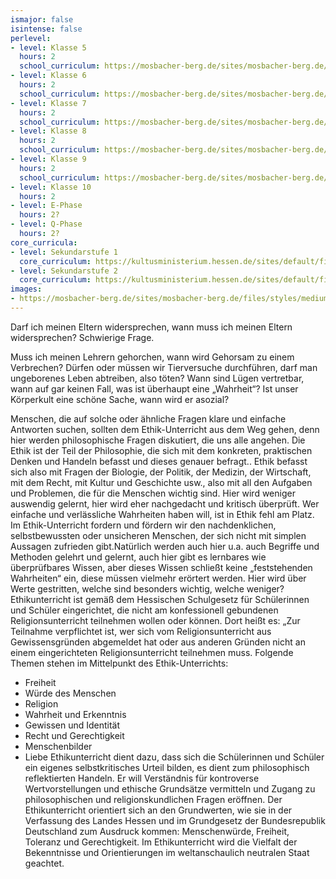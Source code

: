 ```yaml
---
ismajor: false
isintense: false
perlevel:
- level: Klasse 5
  hours: 2
  school_curriculum: https://mosbacher-berg.de/sites/mosbacher-berg.de/files/binaries/FC%20Ethik%205.pdf
- level: Klasse 6
  hours: 2
  school_curriculum: https://mosbacher-berg.de/sites/mosbacher-berg.de/files/binaries/Fachcurriculum%20Ethik%206.pdf
- level: Klasse 7
  hours: 2
  school_curriculum: https://mosbacher-berg.de/sites/mosbacher-berg.de/files/binaries/FC%207%20Ethik.pdf
- level: Klasse 8
  hours: 2
  school_curriculum: https://mosbacher-berg.de/sites/mosbacher-berg.de/files/binaries/FC%20Ethik%208.pdf
- level: Klasse 9
  hours: 2
  school_curriculum: https://mosbacher-berg.de/sites/mosbacher-berg.de/files/binaries/FC%20Ethik%209_0.pdf
- level: Klasse 10
  hours: 2
- level: E-Phase
  hours: 2?
- level: Q-Phase
  hours: 2?
core_curricula:
- level: Sekundarstufe 1
  core_curriculum: https://kultusministerium.hessen.de/sites/default/files/media/kerncurriculum_ethik_gymnasium.pdf
- level: Sekundarstufe 2
  core_curriculum: https://kultusministerium.hessen.de/sites/default/files/media/kcgo-et_0.pdf
images:
- https://mosbacher-berg.de/sites/mosbacher-berg.de/files/styles/medium/public/ZDF_Theater_AG__1.jpg
---
```


Darf ich meinen Eltern widersprechen, wann muss ich meinen Eltern widersprechen? Schwierige Frage.

Muss ich meinen Lehrern gehorchen, wann wird Gehorsam zu einem Verbrechen? Dürfen oder müssen wir Tierversuche durchführen, darf man ungeborenes Leben abtreiben, also töten? Wann sind Lügen vertretbar, wann auf gar keinen Fall, was ist überhaupt eine „Wahrheit“? Ist unser Körperkult eine schöne Sache, wann wird er asozial?

Menschen, die auf solche oder ähnliche Fragen klare und einfache Antworten suchen, sollten dem Ethik-Unterricht aus dem Weg gehen, denn hier werden philosophische Fragen diskutiert, die uns alle angehen. Die Ethik ist der Teil der Philosophie, die sich mit dem konkreten, praktischen Denken und Handeln befasst und dieses genauer befragt.. Ethik befasst sich also mit Fragen der Biologie, der Politik, der Medizin, der Wirtschaft, mit dem Recht, mit Kultur und Geschichte usw., also mit all den Aufgaben und Problemen, die für die Menschen wichtig sind. Hier wird weniger auswendig gelernt, hier wird eher nachgedacht und kritisch überprüft. Wer einfache und verlässliche Wahrheiten haben will, ist in Ethik fehl am Platz. Im Ethik-Unterricht fordern und fördern wir den nachdenklichen, selbstbewussten oder unsicheren Menschen, der sich nicht mit simplen Aussagen zufrieden gibt.Natürlich werden auch hier u.a. auch Begriffe und Methoden gelehrt und gelernt, auch hier gibt es lernbares wie überprüfbares Wissen, aber dieses Wissen schließt keine „feststehenden Wahrheiten“ ein, diese müssen vielmehr erörtert werden. Hier wird über Werte gestritten, welche sind besonders wichtig, welche weniger? Ethikunterricht ist gemäß dem Hessischen Schulgesetz für Schülerinnen und Schüler eingerichtet, die nicht am konfessionell gebundenen Religionsunterricht teilnehmen wollen oder können. Dort heißt es: „Zur Teilnahme verpflichtet ist, wer sich vom Religionsunterricht aus Gewissensgründen abgemeldet hat oder aus anderen Gründen nicht an einem eingerichteten Religionsunterricht teilnehmen muss. Folgende Themen stehen im Mittelpunkt des Ethik-Unterrichts:

- Freiheit
- Würde des Menschen
- Religion
- Wahrheit und Erkenntnis
- Gewissen und Identität
- Recht und Gerechtigkeit
- Menschenbilder
- Liebe
Ethikunterricht dient dazu, dass sich die Schülerinnen und Schüler ein eigenes selbstkritisches Urteil bilden, es dient zum philosophisch reflektierten Handeln. Er will Verständnis für kontroverse Wertvorstellungen und ethische Grundsätze vermitteln und Zugang zu philosophischen und religionskundlichen Fragen eröffnen. Der Ethikunterricht orientiert sich an den Grundwerten, wie sie in der Verfassung des Landes Hessen und im Grundgesetz der Bundesrepublik Deutschland zum Ausdruck kommen: Menschenwürde, Freiheit, Toleranz und Gerechtigkeit. Im Ethikunterricht wird die Vielfalt der Bekenntnisse und Orientierungen im weltanschaulich neutralen Staat geachtet.
